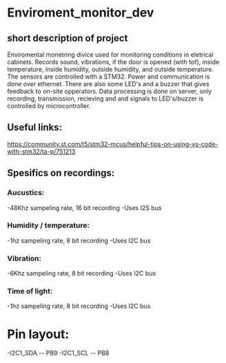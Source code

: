 # Enviroment_monitor_dev


## short description of project
Enviromental monetring divice used for monitoring conditions in eletrical cabinets. Records sound, vibrations, if the door is opened (with tof), inside temperature, inside humidity, outside humidity, and outside temperature. The sensors are controlled with a STM32. Power and communication is done over ethernet. There are also some LED's and a buzzer that gives feedback to on-site opperators. Data processing is done on server, only recording, transmission, recieving and and signals to LED's/buzzer is controlled by microcontroller.

## Useful links:
https://community.st.com/t5/stm32-mcus/helpful-tips-on-using-vs-code-with-stm32/ta-p/751213

## Spesifics on recordings: 
### Aucustics: 
-48Khz sampeling rate, 16 bit recording
-Uses I2S bus
### Humidity / temperature:
-1hz sampeling rate, 8 bit recording
-Uses I2C bus
### Vibration:
-6Khz sampeling rate, 8 bit recording
-Uses I2C bus
### Time of light:
-1hz sampeling rate, 8 bit recording
-Uses I2C bus


# Pin layout:
-I2C1_SDA   --  PB9
-I2C1_SCL   --  PB8